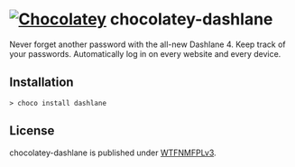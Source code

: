 # [![Chocolatey](https://img.shields.io/chocolatey/v/dashlane.svg)](https://chocolatey.org/packages/dashlane) chocolatey-dashlane

Never forget another password with the all-new Dashlane 4.
Keep track of your passwords. Automatically log in on every website and every device.

## Installation

    > choco install dashlane

## License

chocolatey-dashlane is published under [WTFNMFPLv3](https://andreas.niedermair.name/introducing-wtfnmfplv3).
